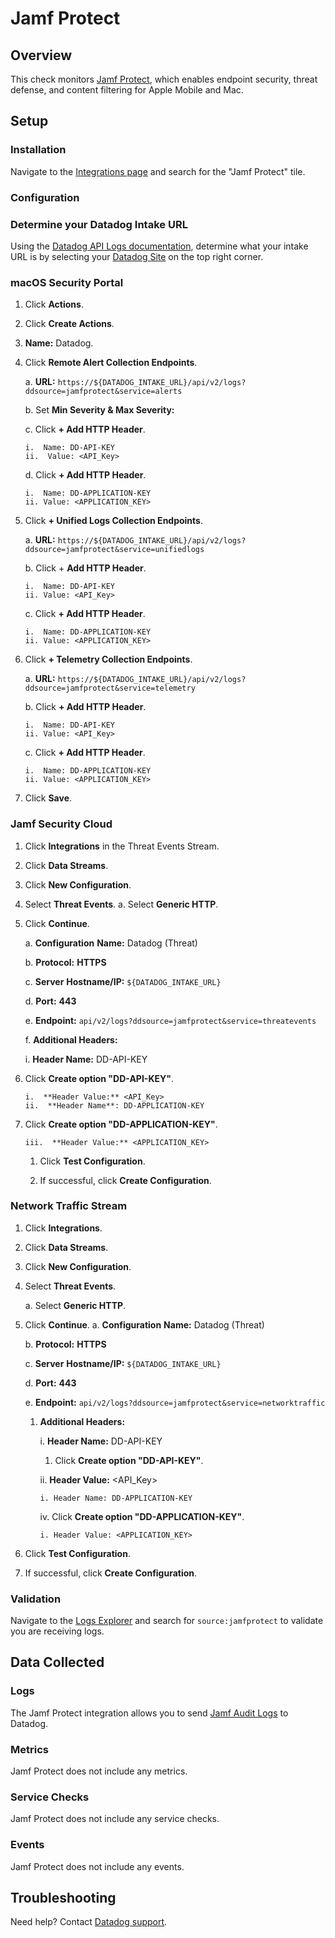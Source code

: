 # Jamf Protect

## Overview

This check monitors [Jamf Protect][1], which enables endpoint security, threat defense, and content filtering for Apple Mobile and Mac.

## Setup


### Installation

Navigate to the [Integrations page][6] and search for the "Jamf Protect" tile. 

### Configuration

### Determine your Datadog Intake URL

Using the [Datadog API Logs documentation][7], determine what your intake URL is by selecting your [Datadog Site][8] on the top right corner. 


### macOS Security Portal
1.  Click **Actions**.
2.  Click **Create Actions**.
3.  **Name:** Datadog.
4.  Click **Remote Alert Collection Endpoints**.

    a.  **URL:** `https://${DATADOG_INTAKE_URL}/api/v2/logs?ddsource=jamfprotect&service=alerts`

    b.  Set **Min Severity & Max Severity:**

    c.  Click **+ Add HTTP Header**. 
    ```
    i.  Name: DD-API-KEY
    ii.  Value: <API_Key>
    ```
            
    d.  Click **+ Add HTTP Header**.
    ```
    i.  Name: DD-APPLICATION-KEY
    ii. Value: <APPLICATION_KEY>
    ```

5.  Click **+ Unified Logs Collection Endpoints**.

    a.  **URL:** `https://${DATADOG_INTAKE_URL}/api/v2/logs?ddsource=jamfprotect&service=unifiedlogs`

    b.  Click + **Add HTTP Header**.
    ```
    i.  Name: DD-API-KEY
    ii. Value: <API_Key>
    ```

    c.  Click **+ Add HTTP Header**.
    ```
    i.  Name: DD-APPLICATION-KEY
    ii. Value: <APPLICATION_KEY>
    ```

6.  Click **+ Telemetry Collection Endpoints**.

    a.  **URL:** `https://${DATADOG_INTAKE_URL}/api/v2/logs?ddsource=jamfprotect&service=telemetry`

    b.  Click **+ Add HTTP Header**.
    ```
    i.  Name: DD-API-KEY
    ii. Value: <API_Key>
    ```

    c.  Click **+ Add HTTP Header**.
    ```
    i.  Name: DD-APPLICATION-KEY
    ii. Value: <APPLICATION_KEY>
    ```

7.  Click **Save**.


### Jamf Security Cloud


1.  Click **Integrations** in the Threat Events Stream.
2.  Click **Data Streams**.
3.  Click **New Configuration**.
4.  Select **Threat Events**.
    a.  Select **Generic HTTP**.
5.  Click **Continue**.

    a.  **Configuration** **Name:** Datadog (Threat)

    b.  **Protocol:** **HTTPS**

    c.  **Server** **Hostname/IP:** `${DATADOG_INTAKE_URL}`

    d.  **Port:** **443**

    e.  **Endpoint:** `api/v2/logs?ddsource=jamfprotect&service=threatevents`
    
    f.  **Additional Headers:**

    i.  **Header Name:** DD-API-KEY
        
6.  Click **Create option "DD-API-KEY"**.
    ```
    i.  **Header Value:** <API_Key>
    ii.  **Header Name**: DD-APPLICATION-KEY
    ```
7.  Click **Create option "DD-APPLICATION-KEY"**.
    ```
    iii.  **Header Value:** <APPLICATION_KEY>
    ```
    1.  Click **Test Configuration**.

    2.  If successful, click **Create Configuration**.

### Network Traffic Stream
1.  Click **Integrations**.
2.  Click **Data Streams**.
3.  Click **New Configuration**.
4.  Select **Threat Events**.

    a.  Select **Generic HTTP**.

5.  Click **Continue**.
    a.  **Configuration** **Name:** Datadog (Threat)

    b.  **Protocol:** **HTTPS**

    c.  **Server** **Hostname/IP:** `${DATADOG_INTAKE_URL}`

    d.  **Port:** **443**

    e.  **Endpoint:** `api/v2/logs?ddsource=jamfprotect&service=networktraffic`

    1. **Additional Headers:**

        i.  **Header Name:** DD-API-KEY

        1.  Click **Create option "DD-API-KEY"**.

        ii.  **Header Value:** <API_Key>

           i. Header Name: DD-APPLICATION-KEY

        iv.  Click **Create option "DD-APPLICATION-KEY"**.

           i. Header Value: <APPLICATION_KEY>

6.  Click **Test Configuration**.
7.  If successful, click **Create Configuration**.


### Validation

Navigate to the [Logs Explorer][5] and search for `source:jamfprotect` to validate you are receiving logs.

## Data Collected

### Logs

The Jamf Protect integration allows you to send [Jamf Audit Logs][4] to Datadog.

### Metrics

Jamf Protect does not include any metrics.

### Service Checks

Jamf Protect does not include any service checks.

### Events

Jamf Protect does not include any events.

## Troubleshooting

Need help? Contact [Datadog support][3].

[1]: https://www.jamf.com/products/jamf-protect/
[2]: https://app.datadoghq.com/account/settings/agent/latest
[3]: https://docs.datadoghq.com/help/
[4]: https://learn.jamf.com/bundle/jamf-protect-documentation/page/Audit_Logs.html
[5]: https://app.datadoghq.com/logs
[6]: https://app.datadoghq.com/integrations
[7]: https://docs.datadoghq.com/api/latest/logs/#send-logs
[8]: https://docs.datadoghq.com/getting_started/site/

